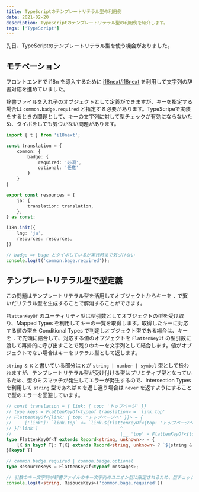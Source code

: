 ```yaml
---
title: TypeScriptのテンプレートリテラル型の利用例
date: 2021-02-20
description: TypeScriptのテンプレートリテラル型の利用例を紹介します。
tags: ['TypeScript']
---
```


先日、TypeScriptのテンプレートリテラル型を使う機会がありました。

## モチベーション
フロントエンドで i18n を導入するために [i18next/i18next](https://github.com/i18next/i18next) を利用して文字列の辞書対応を進めていました。

辞書ファイルを入れ子のオブジェクトとして定義ができますが、キーを指定する場合は `common.badge.required` と指定する必要があります。TypeScripeで実装をするときの問題として、キーの文字列に対して型チェックが有効にならないため、タイポをしても気づかない問題があります。

```typescript
import { t } from 'i18next';

const translation = {
    common: {
        badge: {
            required: '必須',
            optional: '任意'
        }
    }
}

export const resources = {
    ja: {
        translation: translation,
    },
} as const;

i18n.init({
    lng: 'ja',
    resources: resources,
})

// badge => bage とタイポしているが実行時まで気づけない
console.log(t('common.bage.required'));
```

## テンプレートリテラル型で型定義
この問題はテンプレートリテラル型を活用してオブジェクトからキーを `.` で繋いだリテラル型を生成することで解消することができます。

`FlattenKeyOf` のユーティリティ型は型引数としてオブジェクトの型を受け取り、Mapped Types を利用してキーの一覧を取得します。取得したキーに対応する値の型を Conditional Types で判定しオブジェクト型である場合は、キーを `.` で先頭に結合して、対応する値のオブジェクトを `FlattenKeyOf` の型引数に渡して再帰的に呼び出すことで残りのキーを文字列として結合します。値がオブジェクトでない場合はキーをリテラル型として返します。  

`string & K` と書いている部分は `K` が `string | number | symbol` 型として扱われますが、テンプレートリテラル型が受け付ける型はプリミティブ型となっているため、型のミスマッチが発生してエラーが発生するので、Intersection Types を利用して `string` 型であれば `K` を返し違う場合は `never` を返すようにすることで型のエラーを回避しています。

```typescript
// const translation = { link: { top: 'トップページ' }}
// type keys = FlattenKeyOf<typeof translation> = 'link.top'
// FlattenKeyOf<{link: { top: 'トップページへ' }}> = {
//     ['link']: `link.top` <= `link.${FlattenKeyOf<{top: 'トップページへ'}}`
// }['link']                               ^
//                                         |__ 'top' = FlattenKeyOf<{top: 'トップページへ'}> = { ['top']: 'top' }['top']
type FlattenKeyOf<T extends Record<string, unknown>> = {
    [K in keyof T]: T[K] extends Record<string, unknown> ? `${string & K}.${FlattenKeyOf<T[K]>}` : string & K
}[keyof T]

// common.badge.required | common.badge.optional
type ResourceKeys = FlattenKeyOf<typeof messages>;

// 引数のキー文字列が辞書ファイルのキー文字列のユニオン型に限定されるため、型チェックでエラーとなる。
console.log(t<string, ResouceKeys>('common.bage.required'))
```